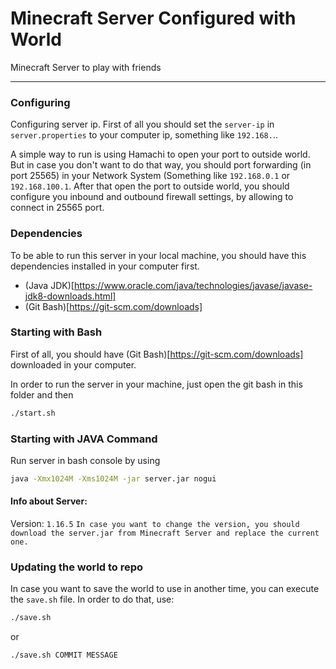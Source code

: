 # Minecraft Server Configured with World

<p>Minecraft Server to play with friends</p>

---

### Configuring

Configuring server ip. First of all you should set the `server-ip` in `server.properties` to your computer ip, something like `192.168.`..

A simple way to run is using Hamachi to open your port to outside world. But in case you don't want to do that way, you should port forwarding (in port 25565) in your Network System (Something like `192.168.0.1` or `192.168.100.1`. After that open the port to outside world, you should configure you inbound and outbound firewall settings, by allowing to connect in 25565 port.

### Dependencies

To be able to run this server in your local machine, you should have this dependencies installed in your computer first.

- (Java JDK)[https://www.oracle.com/java/technologies/javase/javase-jdk8-downloads.html]
- (Git Bash)[https://git-scm.com/downloads]

### Starting with Bash

First of all, you should have (Git Bash)[https://git-scm.com/downloads] downloaded in your computer.

In order to run the server in your machine, just open the git bash in this folder and then 

```bash
./start.sh
```

### Starting with JAVA Command

Run server in bash console by using

```bash
java -Xmx1024M -Xms1024M -jar server.jar nogui
```

#### Info about Server:

Version: `1.16.5`
`In case you want to change the version, you should download the server.jar from Minecraft Server and replace the current one.`


### Updating the world to repo

In case you want to save the world to use in another time, you can execute the `save.sh` file. In order to do that, use:

```bash
./save.sh 
```

or 

```bash
./save.sh COMMIT MESSAGE
```
